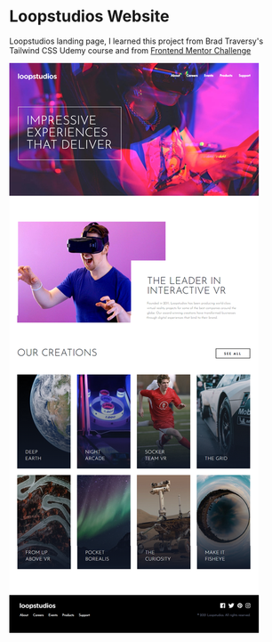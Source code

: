 # Loopstudios Website

Loopstudios landing page, I learned this project from Brad Traversy's Tailwind CSS Udemy course and from [Frontend Mentor Challenge](https://www.frontendmentor.io/challenges/loopstudios-landing-page-N88J5Onjw)

![Alt text](images/loopstudios.png)

